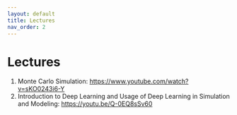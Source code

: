 ```yaml
---
layout: default
title: Lectures
nav_order: 2
---
```


# Lectures

1. Monte Carlo Simulation: https://www.youtube.com/watch?v=sKO0243i6-Y
2. Introduction to Deep Learning and Usage of Deep Learning in Simulation and Modeling: https://youtu.be/Q-0EQ8sSv60
